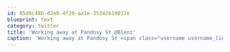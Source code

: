 ```yaml
---
id: 85d6c48b-d2e0-4f39-aa1e-35342b19017e
blueprint: text
category: twitter
title: 'Working away at Pandosy St @Blenz'
caption: 'Working away at Pandosy St <span class="username username_linked">@<a href="https://twitter.com/Blenz" title="Blenz Coffee">Blenz</a></span>'
---
```

